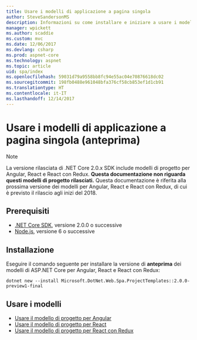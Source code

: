```yaml
---
title: Usare i modelli di applicazione a pagina singola
author: SteveSandersonMS
description: Informazioni su come installare e iniziare a usare i modelli di progetto in anteprima per applicazioni a pagina singola di ASP.NET Core.
manager: wpickett
ms.author: scaddie
ms.custom: mvc
ms.date: 12/06/2017
ms.devlang: csharp
ms.prod: aspnet-core
ms.technology: aspnet
ms.topic: article
uid: spa/index
ms.openlocfilehash: 59031d79a9558bb8fc94e55ac04e70876618dc02
ms.sourcegitcommit: 198fb0488e961048bfa376cf58cb853ef1d1cb91
ms.translationtype: HT
ms.contentlocale: it-IT
ms.lasthandoff: 12/14/2017
---
```

# <a name="use-the-single-page-application-templates-preview"></a>Usare i modelli di applicazione a pagina singola (anteprima)

> [!NOTE]
> La versione rilasciata di .NET Core 2.0.x SDK include modelli di progetto per Angular, React e React con Redux. **Questa documentazione non riguarda questi modelli di progetto rilasciati.** Questa documentazione è riferita alla prossima versione dei modelli per Angular, React e React con Redux, di cui è previsto il rilascio agli inizi del 2018.

## <a name="prerequisites"></a>Prerequisiti

* [.NET Core SDK](https://www.microsoft.com/net/download), versione 2.0.0 o successive
* [Node.js](https://nodejs.org), versione 6 o successive

## <a name="installation"></a>Installazione

Eseguire il comando seguente per installare la versione di **anteprima** dei modelli di ASP.NET Core per Angular, React e React con Redux:

```console
dotnet new --install Microsoft.DotNet.Web.Spa.ProjectTemplates::2.0.0-preview1-final
```

## <a name="use-the-templates"></a>Usare i modelli

- [Usare il modello di progetto per Angular](xref:spa/angular)
- [Usare il modello di progetto per React](xref:spa/react)
- [Usare il modello di progetto per React con Redux](xref:spa/react-with-redux)
